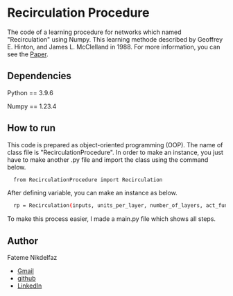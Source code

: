 
# Recirculation Procedure

The code of a learning procedure for networks which named "Recirculation" using Numpy.
This learning methode described by Geoffrey E. Hinton, and James L. McClelland in 1988.
For more information, you can see the [Paper](https://proceedings.neurips.cc/paper/1987/file/35f4a8d465e6e1edc05f3d8ab658c551-Paper.pdf).



## Dependencies
Python == 3.9.6

Numpy == 1.23.4


## How to run

This code is prepared as object-oriented programming (OOP).
The name of class file is "RecirculationProcedure".
In order to make an instance, you just have to make another .py file and import the class using the command below.

```bash
  from RecirculationProcedure import Recirculation
```
After defining variable, you can make an instance as below.
```bash
  rp = Recirculation(inputs, units_per_layer, number_of_layers, act_func, regression)
```
To make this process easier, I made a main.py file which shows all steps.
## Author

Fateme Nikdelfaz
- [Gmail](fateme.nkdl@gmail.com)
- [github](https://github.com/FatemeNikdel)
- [LinkedIn](https://www.linkedin.com/in/fateme-nikdelfaz)

